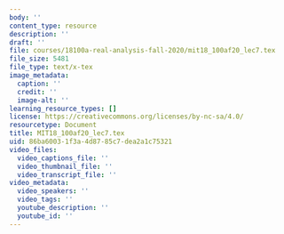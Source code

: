 ```yaml
---
body: ''
content_type: resource
description: ''
draft: ''
file: courses/18100a-real-analysis-fall-2020/mit18_100af20_lec7.tex
file_size: 5481
file_type: text/x-tex
image_metadata:
  caption: ''
  credit: ''
  image-alt: ''
learning_resource_types: []
license: https://creativecommons.org/licenses/by-nc-sa/4.0/
resourcetype: Document
title: MIT18_100af20_lec7.tex
uid: 86ba6003-1f3a-4d87-85c7-dea2a1c75321
video_files:
  video_captions_file: ''
  video_thumbnail_file: ''
  video_transcript_file: ''
video_metadata:
  video_speakers: ''
  video_tags: ''
  youtube_description: ''
  youtube_id: ''
---
```

